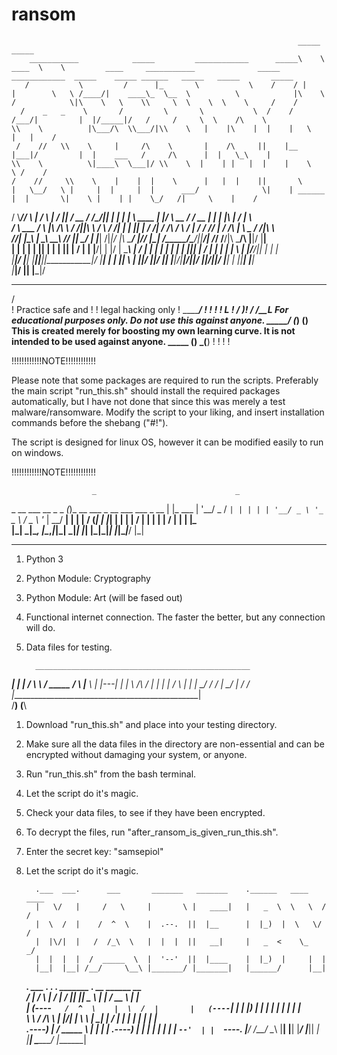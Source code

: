 # ransom


                                                                    _____                _____                                                                                                                               
        ___________            _____         ____________      _____\    \         ____  \    \         ____     ___________              _____              ____________  _____    _____ ______   _____   _____       _____ 
       /           \         /      |_       \           \    /    / |    |        \   \ /____/|    ____\_  \__  \          \            |\    \            /            \|\    \   \    \\     \  \    \  \    \     /    / 
      /    _   _    \       /         \       \           \  /    /  /___/|         |  |/_____|/   /     /     \  \    /\    \            \\    \          |\___/\  \\___/|\\    \   |    |\    |  |    |   \    |   |    /  
     /    //   \\    \     |     /\    \       |    /\     ||    |__ |___|/         |  |    ___   /     /\      |  |   \_\    |            \\    \          \|____\  \___|/ \\    \  |    | |   |  |    |    \    \ /    /   
    /    //     \\    \    |    |  |    \      |   |  |    ||       \               |   \__/   \ |     |  |     |  |      ___/              \|    | ______        |  |       \|    \ |    | |    \_/   /|     \    |    /    
   /     \\_____//     \   |     \/      \     |    \/     ||     __/ __           /      /\___/||     |  |     |  |      \  ____            |    |/      \  __  /   / __     |     \|    | |\         \|     /    |    \    
  /       \ ___ /       \  |\      /\     \   /           /||\    \  /  \         /      /| | | ||     | /     /| /     /\ \/    \           /            | /  \/   /_/  |   /     /\      \| \         \__  /    /|\    \   
 /________/|   |\________\ | \_____\ \_____\ /___________/ || \____\/    |        |_____| /\|_|/ |\     \_____/ |/_____/ |\______|          /_____/\_____/||____________/|  /_____/ /______/|\ \_____/\    \|____|/ \|____|  
|        | |   | |        || |     | |     ||           | / | |    |____/|        |     |/       | \_____\   | / |     | | |     |         |      | |    |||           | / |      | |     | | \ |    |/___/||    |   |    |  
|________|/     \|________| \|_____|\|_____||___________|/   \|____|   | |        |_____|         \ |    |___|/  |_____|/ \|_____|         |______|/|____|/|___________|/  |______|/|_____|/   \|____|   | ||____|   |____|  
                                                                   |___|/                          \|____|                                                                                           |___|/                  


 ____________________
/                    \
! Practice safe and  !
! legal hacking only !
\____________________/
         !  !
         !  !
         L_ !
        / _)!
       / /__L       For educational purposes only. Do not use this against anyone.
 _____/ (____)
        (____)     This is created merely for boosting my own learning curve. It is not intended to be used against anyone. 
 _____  (____)
      \_(____)
         !  !
         !  !




!!!!!!!!!!!!NOTE!!!!!!!!!!!!

Please note that some packages are required to run the scripts. 
Preferably the main script "run_this.sh" should install the required packages automatically,
but I have not done that since this was merely a test malware/ransomware.
Modify the script to your liking, and insert installation commands before the shebang ("#!").

The script is designed for linux OS, however it can be modified easily to run on windows.

!!!!!!!!!!!!NOTE!!!!!!!!!!!!




                      _                               _       
 _ __ ___  __ _ _   _(_)_ __ ___ _ __ ___   ___ _ __ | |_ ___ 
| '__/ _ \/ _` | | | | | '__/ _ \ '_ ` _ \ / _ \ '_ \| __/ __|
| | |  __/ (_| | |_| | | | |  __/ | | | | |  __/ | | | |_\__ \
|_|  \___|\__, |\__,_|_|_|  \___|_| |_| |_|\___|_| |_|\__|___/
             |_|                                              
______________________________________________________________


1. Python 3
2. Python Module: Cryptography
3. Python Module: Art (will be fased out)
4. Functional internet connection. The faster the better, but any connection will do.
6. Data files for testing.


         ________________________________________________
________|   |   |  /   \  \        /  _____  /   \       |_______
\       |   |---| |     |  \  /\  /     |   |     |     |      /
 \      |   |   |  \___/    \/  \/      |    \___/      |     /
 /      |_______________________________________________|     \
/__________)                                        (__________\


1. Download "run_this.sh" and place into your testing directory.
2. Make sure all the data files in the directory are non-essential and can be encrypted without damaging your system, or anyone.
3. Run "run_this.sh" from the bash terminal.
4. Let the script do it's magic.
5. Check your data files, to see if they have been encrypted.

6. To decrypt the files, run "after_ransom_is_given_run_this.sh".
7. Enter the secret key: "samsepiol"
8. Let the script do it's magic.





         .___  ___.      ___       _______   _______    .______   ____    ____                    
         |   \/   |     /   \     |       \ |   ____|   |   _  \  \   \  /   /                    
         |  \  /  |    /  ^  \    |  .--.  ||  |__      |  |_)  |  \   \/   /                     
         |  |\/|  |   /  /_\  \   |  |  |  ||   __|     |   _  <    \_    _/                      
         |  |  |  |  /  _____  \  |  '--'  ||  |____    |  |_)  |     |  |                        
         |__|  |__| /__/     \__\ |_______/ |_______|   |______/      |__|                        
                                                                                                  
     _______.     ___      .___  ___.         _______. _______ .______    __    ______    __      
    /       |    /   \     |   \/   |        /       ||   ____||   _  \  |  |  /  __  \  |  |     
   |   (----`   /  ^  \    |  \  /  |       |   (----`|  |__   |  |_)  | |  | |  |  |  | |  |     
    \   \      /  /_\  \   |  |\/|  |        \   \    |   __|  |   ___/  |  | |  |  |  | |  |     
.----)   |    /  _____  \  |  |  |  |    .----)   |   |  |____ |  |      |  | |  `--'  | |  `----.
|_______/    /__/     \__\ |__|  |__|    |_______/    |_______|| _|      |__|  \______/  |_______|
                                                                                                  
